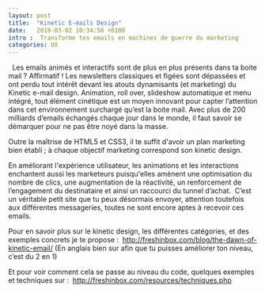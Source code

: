 ```yaml
---
layout: post
title:  "Kinetic E-mails Design"
date:   2018-03-02 10:34:58 +0100
intro :  Transforme tes emails en machines de guerre du marketing
categories: UX
---
```


  Les emails animés et interactifs sont de plus en plus présents dans ta boite mail ? Affirmatif ! Les newsletters classiques et figées sont dépassées et ont perdu tout intérêt devant les atouts dynamisants (et marketing) du Kinetic e-mail design. Animation, roll over, slideshow automatique et menu intégré, tout élément cinétique est un moyen innovant pour capter l’attention dans cet environnement surchargé qu’est la boite mail. Avec plus de 200 milliards d’emails échangés chaque jour dans le monde, il faut savoir se démarquer pour ne pas être noyé dans la masse.

Outre la maîtrise de HTML5 et CSS3, il te suffit d'avoir un plan marketing bien établi ; à chaque objectif marketing correspond son kinetic design.

En améliorant l'expérience utilisateur, les animations et les interactions enchantent aussi les marketeurs puisqu'elles amènent une optimisation du nombre de clics, une augmentation de la réactivité, un renforcement de l’engagement du destinataire et ainsi un raccourci du tunnel d’achat.  C’est un véritable petit site que tu peux désormais envoyer, attention toutefois aux différentes messageries, toutes ne sont encore aptes à recevoir ces emails.

Pour en savoir plus sur le kinetic design, les différentes catégories, et des exemples concrets je te propose :  http://freshinbox.com/blog/the-dawn-of-kinetic-email/
(En anglais bien sur afin que tu puisses améliorer ton niveau, c’est du 2 en 1)

Et pour voir comment cela se passe au niveau du code, quelques exemples et techniques sur :  http://freshinbox.com/resources/techniques.php
